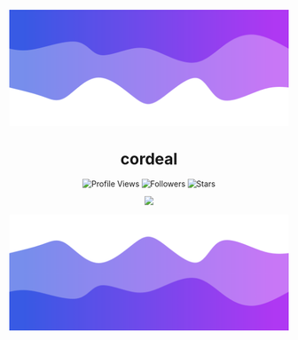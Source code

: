 ![Header](./header.png)

<h1 align="center">cordeal</h1>
<a href="https://github.com/cordeal"></a>

<p align="center">
  <img height="25" src="https://api.visitorbadge.io/api/VisitorHit?user=cordeal&countColorcountColor&countColor=%23006EFF" alt="Profile Views"/>
  <img height="25" src="https://img.shields.io/github/followers/cordeal?color=4a12ba&style=for-the-badge&logo=github&label=Follow" alt="Followers"/>
  <img height="25" src="https://img.shields.io/github/stars/cordeal?color=f429ff&style=for-the-badge&logo=github&label=Stars" alt="Stars"/>
</p>
<p align="center">
    <img src="https://skillicons.dev/icons?i=py,go,nodejs,html,css"/>
</p>

![Footer](./footer.png)

